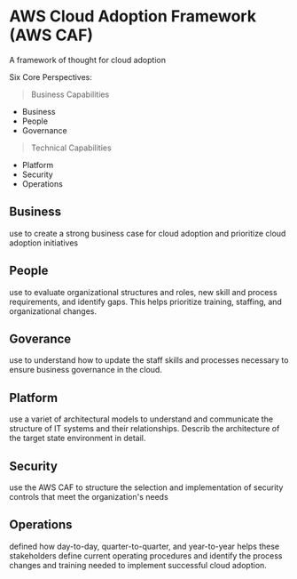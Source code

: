 # AWS Cloud Adoption Framework (AWS CAF)
A framework of thought for cloud adoption


Six Core Perspectives:
> Business Capabilities
- Business
- People
- Governance

> Technical Capabilities
- Platform
- Security
- Operations




## Business
use to create a strong business case for cloud adoption and prioritize cloud adoption initiatives

## People
use to evaluate organizational structures and roles, new skill and process requirements, and identify gaps. This helps prioritize training, staffing, and organizational changes.

## Goverance
use to understand how to update the staff skills and processes necessary to ensure business governance in the cloud.

## Platform
use a variet of architectural models to understand and communicate the structure of IT systems and their relationships. Describ the architecture of the target state environment in detail.

## Security
use the AWS CAF to structure the selection and implementation of security controls that meet the organization's needs

## Operations
defined how day-to-day, quarter-to-quarter, and year-to-year 
helps these stakeholders define current operating procedures and identify the process changes and training needed to implement successful cloud adoption.





